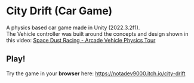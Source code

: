 # City Drift (Car Game)

A physics based car game made in Unity (2022.3.2f1).
<br />
The Vehicle controller was built around the concepts and design shown in this video: [Space Dust Racing - Arcade Vehicle Physics Tour](https://www.youtube.com/watch?v=LG1CtlFRmpU&list=PLXP65SqWDlMWCPpY3Exbvl1qqJMGWLeg3)

## Play!
Try the game in your **browser** here:
https://notadev9000.itch.io/city-drift
